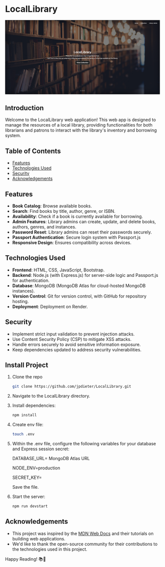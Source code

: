 # LocalLibrary 

![Library Image](public/images/LocalLibraryApp.png)

<!-- Live app: https://locallibrary-5sbd.onrender.com/ -->

## Introduction

Welcome to the LocalLibrary web application! This web app is designed to manage the resources of a local library, providing functionalities for both librarians and patrons to interact with the library's inventory and borrowing system.

## Table of Contents
- [Features](#features)
- [Technologies Used](#technologies-used)
- [Security](#security)
- [Acknowledgements](#acknowledgements)

## Features

- **Book Catalog**: Browse available books.
- **Search**: Find books by title, author, genre, or ISBN.
- **Availability**: Check if a book is currently available for borrowing.
- **Admin Features**: Library admins can create, update, and delete books, authors, genres, and instances.
- **Password Reset**: Library admins can reset their passwords securely.
- **Passport Authentication**: Secure login system with Passport.js
- **Responsive Design**: Ensures compatibility across devices.

## Technologies Used

- **Frontend**: HTML, CSS, JavaScript, Bootstrap.
- **Backend**: Node.js (with Express.js) for server-side logic and Passport.js for authentication.
- **Database**: MongoDB (MongoDB Atlas for cloud-hosted MongoDB instances).
- **Version Control**: Git for version control, with GitHub for repository hosting.
- **Deployment**: Deployment on Render.

## Security

- Implement strict input validation to prevent injection attacks.
- Use Content Security Policy (CSP) to mitigate XSS attacks.
- Handle errors securely to avoid sensitive information exposure.
- Keep dependencies updated to address security vulnerabilities.

## Install Project

1. Clone the repo
   ```bash
   git clone https://github.com/jpdieter/LocalLibrary.git
   ```
2. Navigate to the LocalLibrary directory.

4. Install dependencies:

   ```bash
   npm install

5. Create env file:   

     ```bash
   touch .env

6. Within the .env file, configure the following variables for your database and Express session secret:
   
   DATABASE_URL= MongoDB Atlas URL
   
   NODE_ENV=production
   
   SECRET_KEY=

   Save the file.
 
5. Start the server:

   ```bash
   npm run devstart
   ```

## Acknowledgements

- This project was inspired by the [MDN Web Docs](https://developer.mozilla.org/en-US/docs/Web) and their tutorials on building web applications.
- We'd like to thank the open-source community for their contributions to the technologies used in this project.

Happy Reading! 📚📖
